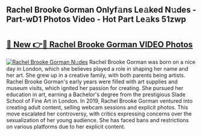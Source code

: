 ## Rachel Brooke Gorman Onlyf𝚊ns Le𝚊ked N𝚞des - Part-wD1 Photos Video - Hot Part Le𝚊ks 51zwp

# <h2><a href="http://ac105.deff.icu/?id=Rachel+Brooke+Gorman">🔗 New 👉🔴 Rachel Brooke Gorman VIDEO Photos</a></h2>

[![Rachel Brooke Gorman N𝚞des](https://i.imgur.com/rIISA9y.gif)](http://ac105.deff.icu/?id=Rachel+Brooke+Gorman)
Rachel Brooke Gorman was born on a nice day in London, which she believes played a role in shaping her name and her art. She grew up in a creative family, with both parents being artists. Rachel Brooke Gorman's early years were filled with art supplies and museum visits, which ignited her passion for creating. She pursued her education in art, earning a Bachelor's degree from the prestigious Slade School of Fine Art in London. In 2019, Rachel Brooke Gorman ventured into creating adult content, selling webcam sessions and explicit photos. This move escalated her controversy, with critics expressing concerns over the sexualization of her young audience. She has faced bans and restrictions on various platforms due to her explicit content.
